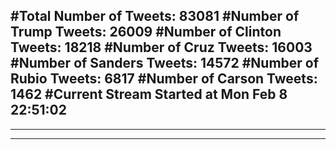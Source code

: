 #Total Number of Tweets: 83081 
#Number of Trump Tweets: 26009
#Number of Clinton Tweets: 18218
#Number of Cruz Tweets: 16003
#Number of Sanders Tweets: 14572
#Number of Rubio Tweets: 6817
#Number of Carson Tweets: 1462
#Current Stream Started at Mon Feb  8 22:51:02
---
---
---
